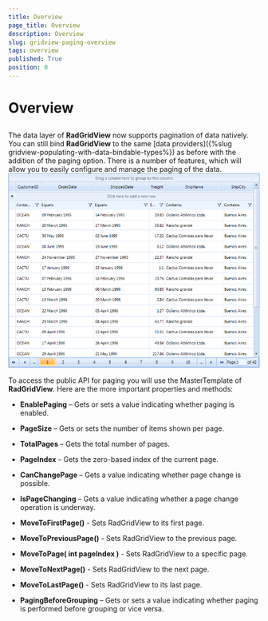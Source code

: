 ```yaml
---
title: Overview
page_title: Overview
description: Overview
slug: gridview-paging-overview
tags: overview
published: True
position: 0
---
```


# Overview



## 

The data layer of __RadGridView__ now supports pagination of data natively. You can still bind __RadGridView__
          to the same [data providers]({%slug gridview-populating-with-data-bindable-types%}) as before with the
          addition of the paging option. There is a number of features, which will allow you to easily configure and manage the paging of the data.
        ![gridview-paging-overview 001](images/gridview-paging-overview001.png)

To access the public API for paging you will use the MasterTemplate of __RadGridView__. Here are the more important properties and methods:
        

* __EnablePaging__ – Gets or sets a value indicating whether paging is enabled.
            

* __PageSize__ – Gets or sets the number of items shown per page.
            

* __TotalPages__ – Gets the total number of pages.
            

* __PageIndex__ – Gets the zero-based index of the current page.
            

* __CanChangePage__ – Gets a value indicating whether page change is possible.
            

* __IsPageChanging__ – Gets a value indicating whether a page change operation is underway.
            

* __MoveToFirstPage()__ - Sets RadGridView to its first page.
            

* __MoveToPreviousPage()__ - Sets RadGridView to the previous page.
            

* __MoveToPage( int pageIndex )__ - Sets RadGridView to a specific page.
            

* __MoveToNextPage()__ - Sets RadGridView to the next page.
            

* __MoveToLastPage()__ - Sets RadGridView to its last page.
            

* __PagingBeforeGrouping__ – Gets or sets a value indicating whether paging is performed before grouping or vice versa.
            
